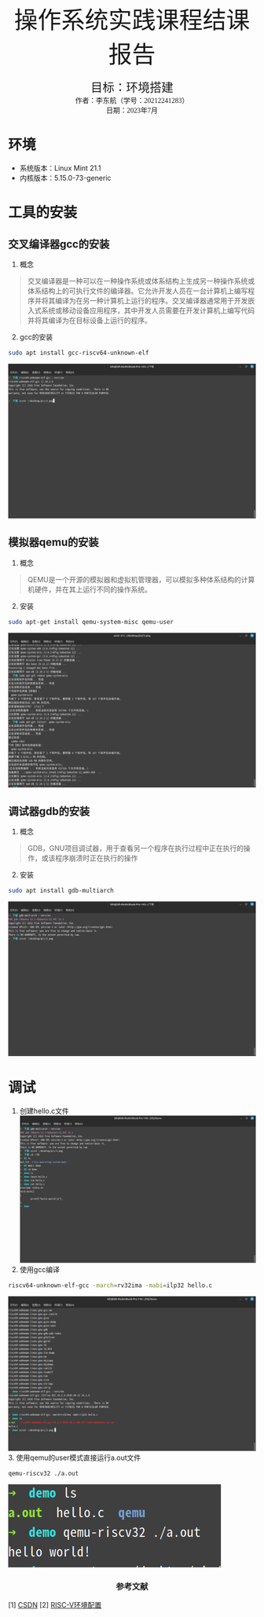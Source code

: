 <p>
    <center><font size=8 face="楷体">操作系统实践课程结课报告</font></center><br>
	<center><font size=5 face="楷体">目标：环境搭建 </font></center>
	<center><font face="楷体">作者：李东航（学号：20212241283）</font></center>
	<center><font face="楷体">日期：2023年7月</font></center>
</p>

# 环境
- 系统版本：Linux Mint 21.1
- 内核版本：5.15.0-73-generic
# 工具的安装
## 交叉编译器gcc的安装
1. 概念
>交叉编译器是一种可以在一种操作系统或体系结构上生成另一种操作系统或体系结构上的可执行文件的编译器。它允许开发人员在一台计算机上编写程序并将其编译为在另一种计算机上运行的程序。交叉编译器通常用于开发嵌入式系统或移动设备应用程序，其中开发人员需要在开发计算机上编写代码并将其编译为在目标设备上运行的程序。
2. gcc的安装
```bash
sudo apt install gcc-riscv64-unknown-elf
```
![](./pic/gcc.png "gcc")

## 模拟器qemu的安装
1. 概念
> QEMU是一个开源的模拟器和虚拟机管理器，可以模拟多种体系结构的计算机硬件，并在其上运行不同的操作系统。
2. 安装
```bash
sudo apt-get install qemu-system-misc qemu-user
```
![](./pic/qemu.png "qemu")
## 调试器gdb的安装
1. 概念
> GDB，GNU项目调试器，用于查看另一个程序在执行过程中正在执行的操作，或该程序崩溃时正在执行的操作
2. 安装
```bash
sudo apt install gdb-multiarch
```
![](./pic/gdb.png "gdb")
# 调试
1. 创建hello.c文件
![](./pic/hello.png "hello.c")
2. 使用gcc编译
```bash
riscv64-unknown-elf-gcc -march=rv32ima -mabi=ilp32 hello.c 
```
![](./pic/gcc编译.png "gcc编译")
3. 使用qemu的user模式直接运行a.out文件
```bash
qemu-riscv32 ./a.out
```
![](./pic/qemu运行.png "qemu运行.")


<h3><center>参考文献</center></h3>

[1]  [CSDN](https://blog.csdn.net/LostUnravel/article/details/120397168#t1)
[2]  [RISC-V环境配置](https://decaf-lang.github.io/minidecaf-tutorial/docs/step0/riscv_env.html)